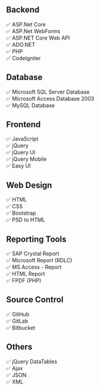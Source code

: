 ## Backend
✅ ASP.Net Core </br>
✅ ASP.Net WebForms </br>
✅ ASP.NET Core Web API </br>
✅ ADO.NET </br>
✅ PHP </br>
✅ CodeIgniter </br>

## Database
✅ Microsoft SQL Server Database</br>
✅ Microsoft Access Database 2003 </br>
✅ MySQL Database</br>

## Frontend
✅ JavaScript </br>
✅ jQuery </br>
✅ jQuery UI </br>
✅ jQuery Mobile </br>
✅ Easy UI </br>

## Web Design
✅ HTML </br>
✅ CSS </br>
✅ Bootstrap </br>
✅ PSD to HTML </br>

## Reporting Tools
✅ SAP Crystal Report </br>
✅ Microsoft Report (RDLC) </br>
✅ MS Access - Report </br>
✅ HTML Report </br>
✅ FPDF (PHP) </br>

## Source Control
✅ GitHub </br>
✅ GitLab </br>
✅ Bitbucket </br>

## Others
✅ jQuery DataTables </br>
✅ Ajax </br>
✅ JSON </br>
✅ XML </br>
